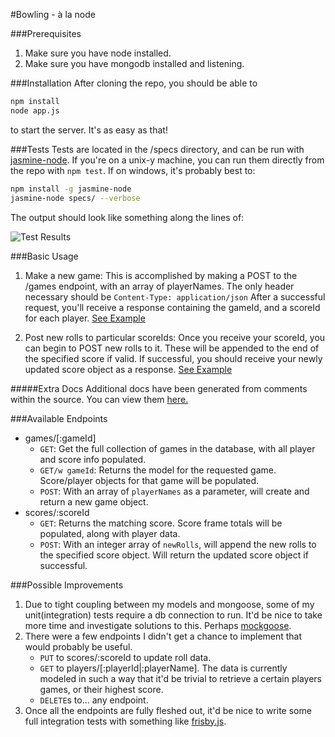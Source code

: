 #Bowling - à la node

###Prerequisites
1. Make sure you have node installed. 
2. Make sure you have mongodb installed and listening.

###Installation
After cloning the repo, you should be able to
```sh
npm install
node app.js
```
to start the server.  It's as easy as that!

###Tests
Tests are located in the /specs directory, and can be run with [jasmine-node](https://github.com/mhevery/jasmine-node). If you're on a unix-y machine, you can run them directly from the repo with `npm test`.  If on windows, it's probably best to:

```sh
npm install -g jasmine-node
jasmine-node specs/ --verbose
```

The output should look like something along the lines of: 

![Test Results](http://i.imgur.com/rwbFrZ3.png)

###Basic Usage
1. Make a new game:
This is accomplished by making a POST to the /games endpoint, with an array of playerNames.  The only header necessary should be `Content-Type: application/json`
After a successful request, you'll receive a response containing the gameId, and a scoreId for each player. [See Example](http://bowling.freipe.com/gameRouter.html#section-2) 

2. Post new rolls to particular scoreIds:
Once you receive your scoreId, you can begin to POST new rolls to it.  These will be appended to the end of the specified score if valid.  If successful, 
you should receive your newly updated score object as a response. [See Example](http://bowling.freipe.com/scoreRouter.html#section-3)

#####Extra Docs
Additional docs have been generated from comments within the source.  You can view them [here.](http://bowling.freipe.com/gameRouter.html)

###Available Endpoints
- games/[:gameId]
	- `GET`: Get the full collection of games in the database, with all player and score info populated.
	- `GET/w gameId`:  Returns the model for the requested game.  Score/player objects for that game will be populated. 
	- `POST`: With an array of `playerNames` as a parameter, will create and return a new game object.   
- scores/:scoreId
	- `GET`: Returns the matching score.   Score frame totals will be populated, along with player data. 
	- `POST`: With an integer array of `newRolls`, will append the new rolls to the specified score object. Will return the updated score object if successful. 

###Possible Improvements
1. Due to tight coupling between my models and mongoose, some of my unit(integration) tests require a db connection to run.  It'd be nice to take more time and investigate solutions to this.  Perhaps [mockgoose](https://github.com/mccormicka/Mockgoose). 
2. There were a few endpoints I didn't get a chance to implement that would probably be useful.
	- `PUT` to scores/:scoreId to update roll data.
	- `GET` to players/[:playerId|:playerName].  The data is currently modeled in such a way that it'd be trivial to retrieve a certain players games, or their highest score.  
	- `DELETE`s to... any endpoint.  
3. Once all the endpoints are fully fleshed out, it'd be nice to write some full integration tests with something like [frisby.js](http://frisbyjs.com/).